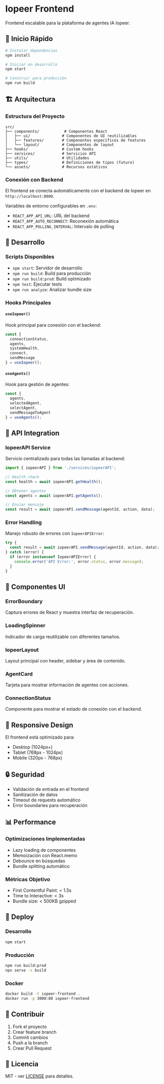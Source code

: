 # Iopeer Frontend

Frontend escalable para la plataforma de agentes IA Iopeer.

## 🚀 Inicio Rápido

```bash
# Instalar dependencias
npm install

# Iniciar en desarrollo
npm start

# Construir para producción
npm run build
```

## 🏗️ Arquitectura

### Estructura del Proyecto
```
src/
├── components/           # Componentes React
│   ├── ui/              # Componentes de UI reutilizables
│   ├── features/        # Componentes específicos de features
│   └── layout/          # Componentes de layout
├── hooks/               # Custom hooks
├── services/            # Servicios API
├── utils/               # Utilidades
├── types/               # Definiciones de tipos (futuro)
└── assets/              # Recursos estáticos
```

### Conexión con Backend

El frontend se conecta automáticamente con el backend de Iopeer en `http://localhost:8000`.

Variables de entorno configurables en `.env`:
- `REACT_APP_API_URL`: URL del backend
- `REACT_APP_AUTO_RECONNECT`: Reconexión automática
- `REACT_APP_POLLING_INTERVAL`: Intervalo de polling

## 🔧 Desarrollo

### Scripts Disponibles

- `npm start`: Servidor de desarrollo
- `npm run build`: Build para producción
- `npm run build:prod`: Build optimizado
- `npm test`: Ejecutar tests
- `npm run analyze`: Analizar bundle size

### Hooks Principales

#### `useIopeer()`
Hook principal para conexión con el backend:

```javascript
const { 
  connectionStatus, 
  agents, 
  systemHealth, 
  connect,
  sendMessage 
} = useIopeer();
```

#### `useAgents()`
Hook para gestión de agentes:

```javascript
const { 
  agents, 
  selectedAgent, 
  selectAgent,
  sendMessageToAgent 
} = useAgents();
```

## 🔌 API Integration

### IopeerAPI Service

Servicio centralizado para todas las llamadas al backend:

```javascript
import { iopeerAPI } from './services/iopeerAPI';

// Health check
const health = await iopeerAPI.getHealth();

// Obtener agentes
const agents = await iopeerAPI.getAgents();

// Enviar mensaje
const result = await iopeerAPI.sendMessage(agentId, action, data);
```

### Error Handling

Manejo robusto de errores con `IopeerAPIError`:

```javascript
try {
  const result = await iopeerAPI.sendMessage(agentId, action, data);
} catch (error) {
  if (error instanceof IopeerAPIError) {
    console.error('API Error:', error.status, error.message);
  }
}
```

## 🎨 Componentes UI

### ErrorBoundary
Captura errores de React y muestra interfaz de recuperación.

### LoadingSpinner
Indicador de carga reutilizable con diferentes tamaños.

### IopeerLayout
Layout principal con header, sidebar y área de contenido.

### AgentCard
Tarjeta para mostrar información de agentes con acciones.

### ConnectionStatus
Componente para mostrar el estado de conexión con el backend.

## 📱 Responsive Design

El frontend está optimizado para:
- Desktop (1024px+)
- Tablet (768px - 1024px)
- Mobile (320px - 768px)

## 🔒 Seguridad

- Validación de entrada en el frontend
- Sanitización de datos
- Timeout de requests automático
- Error boundaries para recuperación

## 📊 Performance

### Optimizaciones Implementadas

- Lazy loading de componentes
- Memoización con React.memo
- Debounce en búsquedas
- Bundle splitting automático

### Métricas Objetivo

- First Contentful Paint: < 1.5s
- Time to Interactive: < 3s
- Bundle size: < 500KB gzipped

## 🚀 Deploy

### Desarrollo
```bash
npm start
```

### Producción
```bash
npm run build:prod
npx serve -s build
```

### Docker
```bash
docker build -t iopeer-frontend .
docker run -p 3000:80 iopeer-frontend
```

## 🤝 Contribuir

1. Fork el proyecto
2. Crear feature branch
3. Commit cambios
4. Push a la branch
5. Crear Pull Request

## 📄 Licencia

MIT - ver [LICENSE](LICENSE) para detalles.
